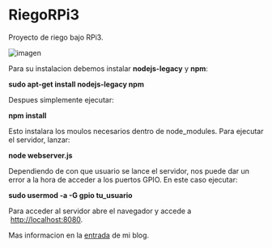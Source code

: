 # RiegoRPi3
Proyecto de riego bajo RPi3.

![imagen](https://i2.wp.com/joaalsai.com/wp-content/uploads/2017/10/Screenshot_20171031-143126.png?resize=576%2C1024)

Para su instalacion debemos instalar **nodejs-legacy** y **npm**:

**sudo apt-get install nodejs-legacy npm**

Despues simplemente ejecutar:

**npm install**

Esto instalara los moulos necesarios dentro de node_modules. Para ejecutar el servidor, lanzar:

**node webserver.js**

Dependiendo de con que usuario se lance el servidor, nos puede dar un error a la hora de acceder a los puertos GPIO. En este caso ejecutar:

**sudo usermod -a -G gpio tu_usuario**

Para acceder al servidor abre el navegador y accede a  [http://localhost:8080](http://localhost:8080). 


Mas informacion en la [entrada](http://joaalsai.com/index.php/2017/10/31/sistema-de-riego/) de mi blog.
